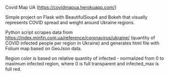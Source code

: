 Covid Map UA (https://covidmapua.herokuapp.com/)

Simple project on Flask with BeautifulSoup4 and Bokeh that visually represents COVID spread and weight around Ukraine regions.

Python script scrapes data from https://index.minfin.com.ua/reference/coronavirus/ukraine/ (quantity of COVID infected people per region in Ukraine) and generates html file with Folium map based on GeoJson data.

Region color is based on relative quantity of infected - normalized from 0 to maximum infected region, where 0 is full transparent and infected_max is full red.
